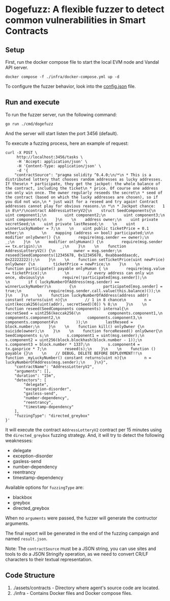 # Dogefuzz: A flexible fuzzer to detect common vulnerabilities in Smart Contracts

## Setup
First, run the docker compose file to start the local EVM node and Vandal API server.
```
docker compose -f ./infra/docker-compose.yml up -d
```

To configure the fuzzer behavior, look into the [config.json](config.json) file.

## Run and execute
To run the fuzzer server, run the following command:
```
go run ./cmd/dogefuzz
```
And the server will start listen the port 3456 (default).

To execute a fuzzing process, here an example of request:
```
curl -X POST \
     http://localhost:3456/tasks \
     -H 'Accept: application/json' \
     -H 'Content-Type: application/json' \
     -d '{
    "contractSource": "pragma solidity ^0.4.0;\n/*\n * This is a distributed lottery that chooses random addresses as lucky addresses. If these\n * participate, they get the jackpot: the whole balance of the contract, including the ticket\n * price. Of course one address can only win once. The owner regularly reseeds the secret\n * seed of the contract (based on which the lucky addresses are chosen), so if you did not win,\n * just wait for a reseed and try again! Contract addresses cannot play for obvious reasons.\n *\n * Jackpot chance:   1 in 8\n*/\ncontract AddressLotteryV2{\n    struct SeedComponents{\n        uint component1;\n        uint component2;\n        uint component3;\n        uint component4;\n    }\n    \n    address owner;\n    uint private secretSeed;\n    uint private lastReseed;\n    \n    uint winnerLuckyNumber = 7;\n    \n    uint public ticketPrice = 0.1 ether;\n        \n    mapping (address => bool) participated;\n\n    modifier onlyOwner() {\n        require(msg.sender == owner);\n        _;\n    }\n  \n    modifier onlyHuman() {\n        require(msg.sender == tx.origin);\n        _;\n    }\n    \n    function AddressLotteryV2() {\n        owner = msg.sender;\n        reseed(SeedComponents(12345678, 0x12345678, 0xabbaeddaacdc, 0x22222222));\n    }\n    \n    function setTicketPrice(uint newPrice) onlyOwner {\n        ticketPrice = newPrice;\n    }\n    \n    function participate() payable onlyHuman { \n        require(msg.value == ticketPrice);\n        \n        // every address can only win once, obviously\n        require(!participated[msg.sender]);\n        \n        if ( luckyNumberOfAddress(msg.sender) == winnerLuckyNumber)\n        {\n            participated[msg.sender] = true;\n            require(msg.sender.call.value(this.balance)());\n        }\n    }\n    \n    function luckyNumberOfAddress(address addr) constant returns(uint n){\n        // 1 in 8 chance\n        n = uint(keccak256(uint(addr), secretSeed)[0]) % 8;\n    }\n    \n    function reseed(SeedComponents components) internal{\n        secretSeed = uint256(keccak256(\n            components.component1,\n            components.component2,\n            components.component3,\n            components.component4\n        ));\n        lastReseed = block.number;\n    }\n    \n    function kill() onlyOwner {\n        suicide(owner);\n    }\n    \n    function forceReseed() onlyOwner{\n        SeedComponents s;\n        s.component1 = uint(msg.sender);\n        s.component2 = uint256(block.blockhash(block.number - 1));\n        s.component3 = block.number * 1337;\n        s.component4 = tx.gasprice * 7;\n        reseed(s);\n    }\n    \n    function () payable {}\n    \n    // DEBUG, DELETE BEFORE DEPLOYMENT!!\n    function _myLuckyNumber() constant returns(uint n){\n        n = luckyNumberOfAddress(msg.sender);\n    }\n}",
    "contractName": "AddressLotteryV2",
    "arguments": [],
    "duration": "15m",
    "detectors": [
        "delegate",
        "exception-disorder",
        "gasless-send",
        "number-dependency",
        "reentrancy",
        "timestamp-dependency"
    ],
    "fuzzingType": "directed_greybox"
}'
```

It will execute the contract `AddressLotteryV2` contract per 15 minutes using the `directed_greybox` fuzzing strategy. And, it will try to detect the following weaknesses:

- delegate
- exception-disorder
- gasless-send
- number-dependency
- reentrancy
- timestamp-dependency

Available options for `fuzzingType` are: 

- 	blackbox
-	greybox
-   directed_greybox

When no `arguments` were passed, the fuzzer will generate the contructor arguments.

The final report will be generated in the end of the fuzzing campaign and named `result.json`. 

Note: The `contractSource` must be a JSON string, you can use sites and tools to do a JSON Stringify operation, as we need to convert CR/LF characters to their textual representation. 

## Code Structure

1. ./assets/contracts - Directory where agent's source code are located.
2. ./infra - Contains Docker files and Docker compose files.
